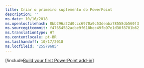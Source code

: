 ```yaml
---
title: Criar o primeiro suplemento do PowerPoint
description: ''
ms.date: 10/16/2018
ms.openlocfilehash: 8bb296a22d0ccc6970a0c53deaba78558db560f3
ms.sourcegitcommit: f47654582acbe9f618bec49fb97e1d30f8701b62
ms.translationtype: HT
ms.contentlocale: pt-BR
ms.lasthandoff: 10/17/2018
ms.locfileid: "25579685"
---
```

[!include[Build your first PowerPoint add-in](../includes/file-get-started-powerpoint.md)]
